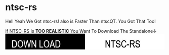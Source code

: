 # ntsc-rs
Hell Yeah We Got ntsc-rs! also is Faster Than ntscQT. You Got That Too!

If NTSC-RS Is **TOO REALISTIC** You Want To Download The Standalone↓
[<img alt="Download Free" src="https://raw.githubusercontent.com/RayyanMakesVHS/ntsc-rs/ee1aa58cfda98eb339089690f4404c1fa757e645/Download%20For%20Free!.jpg" height="50">](https://github.com/valadaptive/ntsc-rs/releases/download/v0.9.3/ntsc-rs-windows-standalone.zip)
